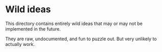 # Wild ideas

This directory contains entirely wild ideas that may or may not be implemented in the future.

They are raw, undocumented, and fun to puzzle out. But very unlikely to actually work.
